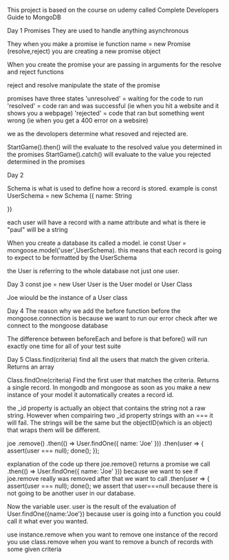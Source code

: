 This project is based on the course on udemy called Complete Developers Guide to MongoDB

Day 1
Promises
They are used to handle anything asynchronous

They when you make a promise ie function name = new Promise (resolve,reject)
you are creating a new promise object

When you create the promise your are passing in arguments for the resolve and reject functions

reject and resolve manipulate the state of the promise

promises have three states
'unresolved' = waiting for the code to run
'resolved' = code ran and was successful (ie when you hit a website and it shows you a webpage)
'rejected' = code that ran but something went wrong (ie when you get a 400 error on a websire)

we as the devolopers determine what resoved and rejected are.

StartGame().then() will the evaluate to the resolved value you determined in the promises
StartGame().catch() will evaluate to the value you rejected determined in the promises

Day 2

Schema is what is used to define how a record is stored.
example is
const UserSchema = new Schema ({
name: String

})

each user will have a record with a name attribute and what is there ie "paul" will be a string

When you create a database its called a model.
ie
const User = mongoose.model('user',UserSchema).
this means that each record is going to expect to be formatted by the UserSchema

the User is referring to the whole database not just one user.

Day 3
const joe = new User
User is the User model or User Class

Joe wiould be the instance of a User class

Day 4
The reason why we add the before function before the mongoose.connection is because we want to run our error check after we connect to the mongoose database

The difference between beforeEach and before is that before() will run exactly one time for all of your test suite

Day 5
Class.find(criteria) find all the users that match the given criteria. Returns an array

Class.findOne(criteria) Find the first user that matches the criteria. Returns a single record.
In mongodb and mongoose as soon as you make a new instance of your model it automatically creates a record id.

the \_id property is actually an object that contains the string not a raw string. However when compairing two \_id property strings with an === it will fail. The strings will be the same but the objectID(which is an object) that wraps them will be different.

joe
.remove()
.then(() => User.findOne({ name: 'Joe' }))
.then(user => {
assert(user === null);
done();
});

explanation of the code up there
joe.remove() returns a promise
we call .then(() => User.findOne({ name: 'Joe' })) because we want to see if joe.remove really was removed
after that we want to call
.then(user => {
assert(user === null);
done();
we assert that user===null because there is not going to be another user in our database.

Now the variable user. user is the result of the evaluation of User.findOne({name:'Joe'}) because user is going into a function you could call it what ever you wanted.

use instance.remove when you want to remove one instance of the record
you use class.remove when you want to remove a bunch of records with some given criteria
